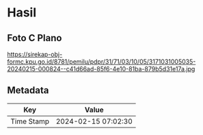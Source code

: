 # Hasil

## Foto C Plano

https://sirekap-obj-formc.kpu.go.id/8781/pemilu/pdpr/31/71/03/10/05/3171031005035-20240215-000824--c41d66ad-85f6-4e10-81ba-879b5d31e17a.jpg


## Metadata

| Key        | Value               |
| ---------- | ------------------- |
| Time Stamp | 2024-02-15 07:02:30 |



